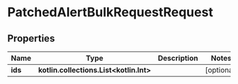 
# PatchedAlertBulkRequestRequest

## Properties
Name | Type | Description | Notes
------------ | ------------- | ------------- | -------------
**ids** | **kotlin.collections.List&lt;kotlin.Int&gt;** |  |  [optional]



